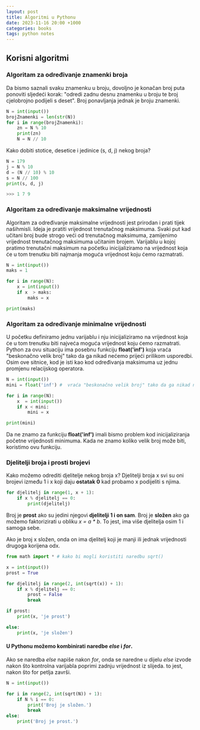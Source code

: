 ```yaml
---
layout: post
title: Algoritmi u Pythonu
date: 2023-11-16 20:00 +1000
categories: books
tags: python notes
---
```



##  Korisni algoritmi
### Algoritam za određivanje znamenki broja

Da bismo saznali svaku znamenku u broju, dovoljno je konačan broj puta ponoviti sljedeći korak: "odredi zadnu desnu znamenku u broju te broj cjelobrojno podijeli s deset". Broj ponavljanja jednak je broju znamenki.

```python
N = int(input())
brojZnamenki = len(str(N))
for i in range(brojZnamenki):
    zn = N % 10
    print(zn)
    N = N // 10
```

Kako dobiti stotice, desetice i jedinice (s, d, j) nekog broja?

```python
N = 179
j = N % 10
d = (N // 10) % 10
s = N // 100
print(s, d, j)

>>> 1 7 9
```

### Algoritam za određivanje maksimalne vrijednosti

Algoritam za određivanje maksimalne vrijednosti jest prirodan i prati tijek našihmisli. Ideja je pratiti vrijednost trenutačnog maksimuma. Svaki put kad učitani broj bude strogo veći od trenutačnog maksimuma, zamijenimo vrijednost trenutačnog maksimuma učitanim brojem. Varijablu u kojoj pratimo trenutačni maksimum na početku inicijaliziramo na vrijednost koja će u tom trenutku biti najmanja moguća vrijednost koju ćemo razmatrati.

```python
N = int(input())
maks = 1

for i in range(N):
    x = int(input())
    if x  > maks:
        maks = x

print(maks)
```

### Algoritam za određivanje minimalne vrijednosti

U početku definiramo jednu varijablu i nju inicijaliziramo  na vrijednost koja će u tom trenutku biti najveća moguća vrijednost koju ćemo razmatrati. Python za ovu situaciju ima posebnu funkciju **float('inf')** koja vraća "beskonačno velik broj" tako da ga nikad nećemo prijeći prilikom usporedbi. Osim ove sitnice, kod  je isti kao kod određivanja maksimuma uz jednu promjenu relacijskog operatora.

```python
N = int(input())
mini = float('inf') #  vraća "beskonačno velik broj" tako da ga nikad nećemo prijeći prilikom usporedbi

for i in range(N):
    x  = int(input())
    if x < mini:
        mini = x

print(mini)
```

Da ne znamo za funkciju **float('inf')** imali bismo problem kod inicijaliziranja početne vrijednosti minimuma. Kada ne znamo koliko velik broj može biti, koristimo ovu funkciju.

### Djelitelji broja i prosti brojevi

Kako možemo odrediti djelitelje nekog broja x? Djelitelji broja x svi su oni brojevi između 1 i x koji daju **ostatak 0** kad probamo x podijeliti s njima.

```python
for djelitelj in range(1, x + 1):
    if x % djelitelj == 0:
        print(djelitelj)
```

Broj je **prost** ako su jedini njegovi **djelitelji 1 i on sam**.
Broj je **složen** ako ga možemo faktorizirati u obliku *x = a * b*. To jest, ima više djelitelja osim 1 i samoga sebe.

Ako je broj x složen, onda on ima djelitelj koji je manji ili jednak vrijednosti drugoga korijena odx.

```python
from math import * # kako bi mogli koristiti naredbu sqrt()

x = int(input())
prost = True

for djelitelj in range(2, int(sqrt(x)) + 1):
    if x % djelitelj == 0:
        prost = False
        break

if prost:
    print(x, 'je prost')

else:
    print(x, 'je složen')
```

#### U Pythonu možemo kombinirati naredbe *else* i *for*.

Ako se naredba *else* napiše nakon *for*, onda se naredne u dijelu *else* izvode nakon što kontrolna varijabla poprimi zadnju vrijednost iz slijeda. to jest, nakon što for petlja završi.

```python
N = int(input())

for i in range(2, int(sqrt(N)) + 1):
    if N % i == 0:
        print('Broj je složen.')
        break
else:
    print('Broj je prost.')
```
